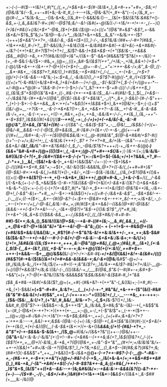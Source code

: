 +:-*(_-(_--#(*_$--+!&)+!_#(*(_((_+_/+$&+&+-$(#-(&!&*_)_&+#-++"+#+_-$&;+!(@&/&"&(_--$_++-+#(+&;-&-#_#_(-+--+(&_-@&-&?(+_#+-&"(--(+;(&_#_+-@(#-/__+"&(&-&;___-()&-&*&;_((&_#+-(-&&&)&:()--__(&(*-$&!_(&?&:&#&?+_()-_&$_+-)_&_&&)&?-#+:(#(--@$?&;&/--&!-(&#(+-@_(&((*-/_-+!&/+-+!+-_+-$_+(--$_)()_(+)&(+#&_(/+(_/&*(*+$+"-@&_($+(+$&:($_/_@-+_(+(((+"(@&"_#+*&*$"-&$?_+-*&&_(&*&/_+$?&_$"&;_)+"&!_@--&_-/+*__(_&(&?+&++&$__&_&"-+&/&:++-($?-)+++)_$+&&"(*+?+_-(&&(-&_-$&+($+(()_)-/-_-&$?&/&:(#_#+*-/-#+?(#&$_-+!&*+*&)_#-/+?__$?-*&&(/&;_)-+&!&*()(&+-&/&#&#+*&#(-+:&!+*&*_(-_+&+#&#(-+/&?-_(++!+*&!_#+?(*$?+(+?+/__&)$?-&&*-)+$&*&$_-+(+"($&!&-_-+&&&($&__#_@()-+&_+$+?$?(#&/&!(@+)&"+/((&*+-$"-&&+(#&&&?$"$?&(++-/&)(-+(+_-#-$&:(-&/($+:-#&_+_(@+;_(((+_&#-$_/(&$?(++"_/+)&;-_+)&_&&+!-)+$+*(_-@(*_/(&+&+-+:(&+-+?-@+)(+_(+$+(-__@+--#-/__+"+:+*+-&&-/+;&"_&-@_((-__&*-#&*__-)&$$?+?_#&!()_)+#($&;-+_$+#&!+(_/-(___-_+-(+&-__/+$+?(@_/+)-(+!&-&&-*-+&"&;-)+:_$+&_/_-&/&(()()_/-+$?$?-#(@((-*_#_/(*(($"&#-(((+(+*_(-&-#&!(+&/_$+#+&_)+&(+&#---)+/-@__-$(-_&(_$?+(_$-(-(+/(@++-*--+/-#_@_++*_@(#-*+"(&&-_#-)+_+*-)-$+/-/+"(_&?-*++-$-*+#-_(((/-/-/_&+++$_)((_(&!&;$"+$(@((&"&*&+_((-_#&-(*+-+*&:&:($__&/-*+#(#&!-$_)_$(*__(+&$---/-/&$&?&-(#++&/+_(_(@&"_@($(-(&&-$"+$&!&"_-_/(*-_&+_)-$&((-(#-/-*$"++-*_(+)-)-$+:-(-&+_+&&__&+:++(_+"+&_$()(*+)&$&+_$+)_&+*(@&!+;-$+;(-((+*$"((&/-@+__-+?(&-+__-&-)-*&*&?()+-_&+_+&&++?--&:(&__+!-&-#__&-&-&&(&-/+_++_-&:(-+;++-_+!()-+_#&+_+()+_++&_-&&/&*-/-/-_+*(&_)_(&_-++"-*-$+$$?_)&$&((#(+&(_/(/(__$--+*((_-+:_(-/+)+)+(-+&/&(-&_-&:-#(@(/&"_((+&&_($"&)+((#(__-+-(/($&"-(_-&&($-$$"+_-__@&!___/&$&(-)+)(+-@&/-#__&&&-+(-(-@($_@+&&(&__#-)&#-/+(&+-/(-+-&-_@(+--+#(/(#+/___/&#+-&;-/(--+($(@_@&$&/&:+:(__@-#(#&!&"_$(@-&+#_&_#_/+_$?-#()()+"--(-+/+;&)+!+;_(_-&!&)&:(*+*(-_$$?+?+$+?+#__&/+(&--*(*_&&"--+_+(_(-/&?_&&+&/-__(&!_(&/__&"-#++&?&#&(-)_$_/-_-@&/$?&?+*+++/(-+*_/&++-&*(@__(*-)(&&*+"&#-&+#+/(@+*((()($+:_(_-&*+;(@-/(*+#+-+$_(_/&*__+;(_-)&:+:(_+;(/__&:&/&-&#((&/_$-(+?(+_$-/&#+!($&++$-/-(+"_(+:-/&*()+$(-(&&;+/+)+?&&&_+?_#--_/-*++_)__&(_-($&!+&-&-)-_+__+&)+)&&($&"-/+--)(-+-($+)&_&+()-/(((#&*+$+#_$&"+;-+_$(+_-&(-&()($(_-_&&&!&*_@+?+((*-*&/(_(++#+#+)&"(*_@-$&)-#+:+*&-&(_)+#&?(*()-_+&(-_+($---$(&-)&(&/__(/&_(*$?(@&*((_)_&_+(((+((-__@++&($?()-+-*_+()-+&*&*_(&)+++/_@(#+#-&_-_)+&-/-$__+/(*(__/-_&_&*(/(-&+&;(+-)-/-$_+&&($&-()-#-_+?(&((&&-@_+(+&)(_+)-&&+&:((&?-*(*_)_+&&+&&-_+&-&_-*-(((+:_+-(-/(-(-(_+?(*-&$?_#(*+"&(-*_$++_-+!_+&/($((-@&?&++)&_-/&+-@+!_(-&$"-&_)_+-*+#__+/_--$+:-*&(&$()+/+*+(_(+#-(-/&&+&-&$"__-$_&+$&!-+-_(-__((+;((-*($+:__&+--(#(@_-&?_-(*+:_$++-@&#++&+-++:+_&(-++;+/&+&!_-_(-_+--(+!++-/+(_/-@-&(_&!&:-#+_+;(#(#($+;&_++&*&(--((&&_(_@+#(_-@(&&!(&_&&:-++(-$+?+*&!---/-_-(&*-@$?_)+"&$-+(/()&:$?$"_/(*+#_)&;(++&+"-)&_&+&:()($&&-_&&__+$-/_(($&$&*(/_((_($+#&/(*-#+#-#__-#_#_)-$(++;&;&_()_$&!&!((&!_@+$&;--+&-#-((#+(&;-__&_#(_&&_)__+((-_+_@&+$?-@+!&(&"&)+"&*-+&!-@--&"&;_$_/()(-+(-$+!+$-+-#&$_@+((&(+_#&!&$+&&:(/&&()&:_+_#$?(#-/-+$"&?&-&!++&:&!&++/-_++_++;&$-$&#(&($&-&?--+*+(-+&(-_--_#-)-)_-&(+/-@-+&:&:--_&+&+*&:_/&:&_+;+-&/(/+)(/+!+*_)&#&(&:((&;($+*+-+_+++_&:-@&"(@+#&)_(_@+;(#&)_#__(&+)_(+:&(_$($-(__&+-(&?_((((_+$-*&"+-+-+;&:+$+$_@(/($(+(/+:&!(/_++#+$_+-+++-)+&&&---$+__@(/&$&(__&/-_(/+!-/+:-&_#-#__(-+/_+&(_@(&&)+*&!+-&(&#+/((()(#&*$?(#-*&:($(&(*(&+!+)+#+_&&-&_(&&&-+;&/-&+*(@&__/&#$"-@+/-+(#_/&)&;&-&;_/(*+?&;($_/(+-_+*_#+!(-+;&"&($?+;_)&/&*-*&)$?-#&)+?+/&)_/-__@-_(+_(_/_$(@$?+&&($?+/&;&:((&/-(-_((()(&&/-+_/___$(@&_$"&:(--#(#+-+;&#+$-*+&&"(+_$(+__($+?-@(*_-&?&/((&?&-&&&&_$&"&$&/&&_#_/-&($&#-#_)+"&&($&$__+$&*+#&-+(&#(+&(&*_($?_@+(+_+#(-(#&+&?-+(++"&"-(_&((&)+;-)+#_#(---+&_(+)-$&&(__+(*+*$"-#+#+_&:&?+;__(__(+/-/-+-*_#&"&/_+&-++-($"(&((-#&#_(&"&"_#-&&:&(+/+#_)_$&"_++(_/-/++-++:-*+(((()&!+/_/_-__---*&;_++-+++:-_($&-($&:__&:(/+?_(+"&!_#_&&/__&!&-+?-_-(_$+/__&-$?()+/_)&:-&&#_#_@$"$?-+-(&$&$+:-&_$+++!$"_&_/&:&&_$+#&;$"&:-(&)--+(_+&$$"&(+-(#_(-@&*(*-*+?+:+)(*++(*-___+;-@_+-/_+(-$"&!$"+:_(-*-*($++-_-__(_@+:_/_@+#-/&#-/+:+)&"(+-+&*+$&;&#&+-_++(-_(+(+#+;&+&/+?+?+:+*+:&:---*_&&)-*+;&$&-(@&:-*(-_)_+(_-)&;-$(@-+(_&*($&"&((#(#_(-)(_+$+&(+(*-+(&()_+(*(-&)(@(__(-&-$&+(&+:+)(_+-&+()&_____&&&;(/+!(-(#&)-___+?+*_-&"$"+)-+-$&*&&-$-&(&+-_/($_@__+#_)&/+/(&_&+?&"((++-_-)_@&/++--(__)&"&__+&/+:&-&-_/_-&/&"_(+:()+!--_#+*-_(+&#&_--(+++&;&(+?_)&$(@&?+/_/-)(+($$?(*+_+__@+)(-&!&;_&-*&_+?(@(@&+_+-/&"-$+"&"__(#+!+;+/&!&!&"&/+*-*_++-+)(&&)+"+#+/&-_(&-+?(@&*_/$?_)_/+?&;+&(/__()_&+$--(#(#&;&?_)(#&?+;&;(#_#+!()_(_-&_&&$"+*_++__/+&&)()+$_-_/_&&+_@__()+*-)-_+?++-#$?-)-(-__@-*-#&:-+_-(#&-++_+-$_++;++&"_(+)_@+/-#&!-(-)-*+$_-_/&(+&-&+/+;++&$+#_$+*&#()_)_#&-+&_/-(&"-*&#(++$((-/+)-#-$$?&*+-&_&;((+#&(_/+*+!--_)$"&_+$_(&($"++_((*&--&&:--+-_)&;&#&(&/+:_-+&&:&:+-&&&(&?(_()-_&?-*+-(+-)---/($+#-_-/(-_-&$+/+#+;_)&#(#+!+!&+-*(&+:-)&___&$+/((&&+:_&-$_#_#(_+___&:-/&((@
